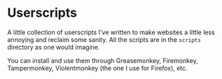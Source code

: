 # Userscripts

A little collection of userscripts I've written to make websites a little less
annoying and reclaim some sanity. All the scripts are in the `scripts` directory
as one would imagine.

You can install and use them through Greasemonkey, Firemonkey, Tampermonkey,
Violentmonkey (the one I use for Firefox), etc.
